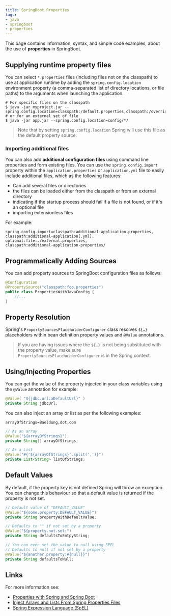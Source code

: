 ```yaml
---
title: SpringBoot Properties
tags:
- java
- springboot
- properties
---
```


This page contains information, syntax, and simple code examples, about the use of **properties** in SpringBoot.
<!--more-->

## Supplying runtime property files

You can select `*.properties` files (including files not on the classpath) to use at application runtime by adding the
`spring.config.location` environment property (a comma-separated list of directory locations, or file paths) to the arguments
when launching the application.

```shell
# For specific files on the classpath
$ java -jar myproject.jar --spring.config.location=classpath:/default.properties,classpath:/override.properties
# or for an external set of file
$ java -jar app.jar --spring.config.location=config/*/
```

> Note that by setting `spring.config.location` Spring will use this file as the default property source.

### Importing additional files

You can also add **additional configuration files** using command line properties and form existing files.
You can use the `spring.config.import` property within the `application.properties` or `application.yml` file to easily 
include additional files, which as the following features:

* Can add several files or directories
* the files can be loaded either from the classpath or from an external directory
* indicating if the startup process should fail if a file is not found, or if it's an optional file
* importing extensionless files

For example:
```properties
spring.config.import=classpath:additional-application.properties,
classpath:additional-application[.yml],
optional:file:./external.properties,
classpath:additional-application-properties/
```

## Programmatically Adding Sources

You can add property sources to SpringBoot configuration files as follows:

```java
@Configuration
@PropertySource("classpath:foo.properties")
public class PropertiesWithJavaConfig {
    //...
}
```

## Property Resolution

Spring's `PropertySourcesPlaceholderConfigurer` class resolves `${…}` placeholders within bean definition property 
values and `@Value` annotations.

> If you are having issues where the `${…}` is not being substituted with the property value, make sure  
> `PropertySourcesPlaceholderConfigurer` is in the Spring context.

## Using/Injecting Properties

You can get the value of the property injected in your class variables using the `@Value` annotation for example:

```java
@Value( "${jdbc.url:aDefaultUrl}" )
private String jdbcUrl;
```

You can also inject an array or list as per the following examples:

```properties
arrayOfStrings=Baeldung,dot,com
```

```java
// As an array
@Value("${arrayOfStrings}")
private String[] arrayOfStrings;

// As a List
@Value("#{'${arrayOfStrings}'.split(',')}")
private List<String> listOfStrings;
```

## Default Values

By default, if the property key is not defined Spring will throw an exception. You can change this behaviour so that a 
default value is returned if the property is not set.

```java
// Default value of "DEFAULT_VALUE"
@Value("${some.property:DEFAULT_VALUE}")
private String propertyWithDefaultValue;

// Defaults to "" if not set by a property
@Value("${property.not.set:")
private String defaultsToEmtpyString;

// You can even set the value to null using SPEL
// Defaults to null if not set by a property
@Value("${another.property:#{null}}")
private String defaultsToNull;
```

## Links

For more information see:
* [Properties with Spring and Spring Boot](https://www.baeldung.com/properties-with-spring)
* [Inject Arrays and Lists From Spring Properties Files](https://www.baeldung.com/spring-inject-arrays-lists)
* [Spring Expression Language (SpEL)](https://docs.spring.io/spring-framework/reference/core/expressions.html)


